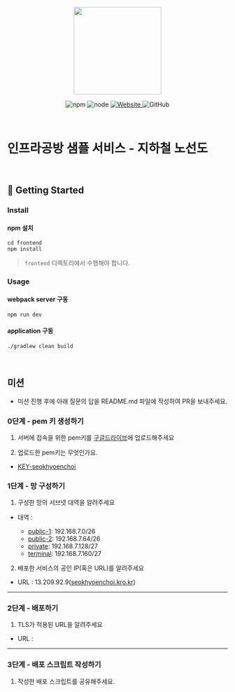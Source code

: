 <p align="center">
    <img width="200px;" src="https://raw.githubusercontent.com/woowacourse/atdd-subway-admin-frontend/master/images/main_logo.png"/>
</p>
<p align="center">
  <img alt="npm" src="https://img.shields.io/badge/npm-%3E%3D%205.5.0-blue">
  <img alt="node" src="https://img.shields.io/badge/node-%3E%3D%209.3.0-blue">
  <a href="https://edu.nextstep.camp/c/R89PYi5H" alt="nextstep atdd">
    <img alt="Website" src="https://img.shields.io/website?url=https%3A%2F%2Fedu.nextstep.camp%2Fc%2FR89PYi5H">
  </a>
  <img alt="GitHub" src="https://img.shields.io/github/license/next-step/atdd-subway-service">
</p>

<br>

# 인프라공방 샘플 서비스 - 지하철 노선도

<br>

## 🚀 Getting Started

### Install
#### npm 설치
```
cd frontend
npm install
```
> `frontend` 디렉토리에서 수행해야 합니다.

### Usage
#### webpack server 구동
```
npm run dev
```
#### application 구동
```
./gradlew clean build
```
<br>

## 미션

* 미션 진행 후에 아래 질문의 답을 README.md 파일에 작성하여 PR을 보내주세요.

### 0단계 - pem 키 생성하기

1. 서버에 접속을 위한 pem키를 [구글드라이브](https://drive.google.com/drive/folders/1dZiCUwNeH1LMglp8dyTqqsL1b2yBnzd1?usp=sharing)에 업로드해주세요

2. 업로드한 pem키는 무엇인가요.
- [KEY-seokhyoenchoi](https://drive.google.com/file/d/1OZWUeojRF5OJGysegTDkRQkQJ1gUAXuC/view?usp=sharing)

### 1단계 - 망 구성하기
1. 구성한 망의 서브넷 대역을 알려주세요
- 대역 : 

  - [public-1](https://ap-northeast-2.console.aws.amazon.com/vpc/home?region=ap-northeast-2#SubnetDetails:subnetId=subnet-0ece9de76d2860188): 192.168.7.0/26  
  - [public-2](https://ap-northeast-2.console.aws.amazon.com/vpc/home?region=ap-northeast-2#SubnetDetails:subnetId=subnet-038d4e9579b7cd0b1): 192.168.7.64/26  
  - [private](https://ap-northeast-2.console.aws.amazon.com/vpc/home?region=ap-northeast-2#vpcs:VpcId=vpc-01c1ad116a37b0230): 192.168.7.128/27  
  - [terminal](https://ap-northeast-2.console.aws.amazon.com/vpc/home?region=ap-northeast-2#SubnetDetails:subnetId=subnet-017cb4cb4a033270f): 192.168.7.160/27  

2. 배포한 서비스의 공인 IP(혹은 URL)를 알려주세요

- URL : 13.209.92.9([seokhyoenchoi.kro.kr](seokhyoenchoi.kro.kr))



---

### 2단계 - 배포하기
1. TLS가 적용된 URL을 알려주세요

- URL : 

---

### 3단계 - 배포 스크립트 작성하기

1. 작성한 배포 스크립트를 공유해주세요.


